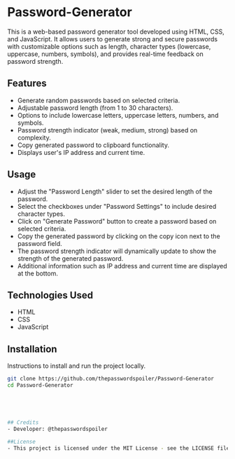 # Password-Generator
This is a web-based password generator tool developed using HTML, CSS, and JavaScript. It allows users to generate strong and secure passwords with customizable options such as length, character types (lowercase, uppercase, numbers, symbols), and provides real-time feedback on password strength.



## Features

- Generate random passwords based on selected criteria.
- Adjustable password length (from 1 to 30 characters).
- Options to include lowercase letters, uppercase letters, numbers, and symbols.
- Password strength indicator (weak, medium, strong) based on complexity.
- Copy generated password to clipboard functionality.
- Displays user's IP address and current time.


## Usage

- Adjust the "Password Length" slider to set the desired length of the password.
- Select the checkboxes under "Password Settings" to include desired character types.
- Click on "Generate Password" button to create a password based on selected criteria.
- Copy the generated password by clicking on the copy icon next to the password field.
- The password strength indicator will dynamically update to show the strength of the generated password.
- Additional information such as IP address and current time are displayed at the bottom.

## Technologies Used
- HTML
- CSS
- JavaScript

## Installation

Instructions to install and run the project locally.

```bash
git clone https://github.com/thepasswordspoiler/Password-Generator
cd Password-Generator





## Credits
- Developer: @thepasswordspoiler

##License
- This project is licensed under the MIT License - see the LICENSE file for details.
